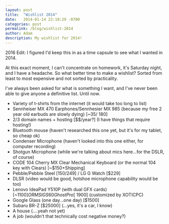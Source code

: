 ```yaml
---
layout: post
title:  "Wishlist 2014"
date:   2014-01-14 22:18:29 -0700
categories: post
permalink: /blog/wishlist-2014
author: Adam
description: My wishlist for 2014!
---
```

2016 Edit: I figured I'd keep this in as a time capsule to see what I wanted in 2014.

At this exact moment, I can't concentrate on homework, it's Saturday night, and I have a headache. So what better time to make a wishlist? Sorted from least to most expensive and not sorted by practicality.

I've always been asked for what is something I want, and I've never been able to give anyone a definitive list. Until now.

- Variety of t-shirts from the internet (it would take too long to list)
- Sennheiser MX 470 Earphones/Sennhesier MX 985 (because my free 2 year old earbuds are slowly dying) [~$35/~$180]
- 2/3 domain names + hosting [$$/year?] (I have things that require hosting!)
- Bluetooth mouse (haven't researched this one yet, but it's for my tablet, so cheap ok)
- Condenser Microphone (haven't looked into this one either, for computer recording)
- Shotgun Microphone (while we're talking about mics here...for the DSLR, of course)
- CODE 104 Cherry MX Clear Mechanical Keyboard (or the normal 104 key with Clears) [~$150+Shipping]
- Pebble/Pebble Steel [$150/$249] / LG G Watch [$229]
- DLSR (video would be good, hotshoe microphone capability would be too)
- Lenovo IdeaPad Y510P (with dual GFX cards) [~$1100] OR MSI GS60 Ghost Pro [~$1900] (customized by XOTICPC)
- Google Glass (one day...one day) [$1500]
- Subaru BR-Z [$25000] (...yes, it's a car, I know)
- A house (....yeah not yet)
- A job (wouldn't that technically cost negative money?)